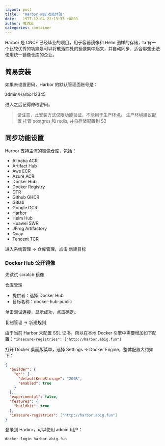```yaml
---
layout: post
title:  "Harbor 同步功能体验"
date:   1977-12-04 22:13:33 +0800
author: 啤酒云
categories: container
---
```


Harbor 是 CNCF 已经毕业的项目，用于容器镜像和 Helm 图样的存储，ta 有一个比较优秀的功能是可以将散落四处的镜像集中起来，并自动同步，适合那些无法使用统一镜像仓库的企业。

## 简易安装

如果未设置密码，Harbor 的默认管理面账号是：

admin/Harbor12345

进入之后记得修改密码。

> 请注意，此安装方式仅限功能验证，不能用于生产环境。
> 生产环境建议配置 托管 postgres 和 redis, 并将存储配置到 S3

## 同步功能设置

Harbor 支持主流的镜像仓库，包括：

- Alibaba ACR
- Artifact Hub
- Aws ECR
- Azure ACR
- Docker Hub
- Docker Registry
- DTR
- Github GHCR
- Gitlab
- Google GCR
- Harbor
- Helm Hub
- Huawei SWR
- JFrog Artifactory
- Quay
- Tencent TCR

进入系统管理 -> 仓库管理，点击 新建目标

### Docker Hub 公开镜像

先试试 scratch 镜像

仓库管理

- 提供者：选择 Docker Hub
- 目标名称：docker-hub-public

单击测试连接，显示成功，点击确定。

复制管理 -> 新建规则

由于当前 Harbor 未配置 SSL 证书，所以在本地 Docker 引擎中需要增加如下配置：`"insecure-registries": ["http://harbor.abig.fun"]`

打开 Docker 桌面版菜单，选择 Settings -> Docker Engine，整体配置大约如下：

```json
{
  "builder": {
    "gc": {
      "defaultKeepStorage": "20GB",
      "enabled": true
    }
  },
  "experimental": false,
  "features": {
    "buildkit": true
  },
  "insecure-registries": ["http://harbor.abig.fun"]
}
```

登录到 Harbor，可以使用 admin 用户：

```shell
docker login harbor.abig.fun
```
